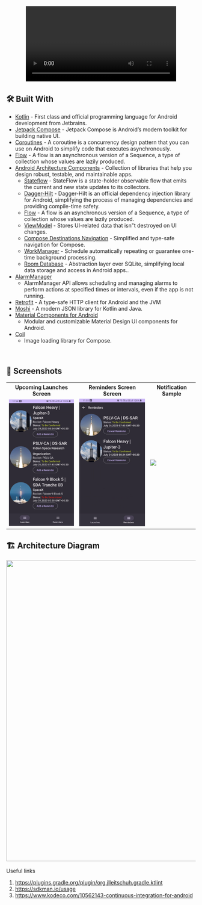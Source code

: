 <div align="center">
  <video src="https://github.com/avidraghav/SpaceDawn/assets/49483235/4e320b7d-d66d-4e42-8c94-705057fb8939" width="400" />
</div>

## 🛠 Built With

- [Kotlin](https://kotlinlang.org/) - First class and official programming language for Android
  development from Jetbrains.
- [Jetpack Compose](https://developer.android.com/jetpack/compose) - Jetpack Compose is Android’s
  modern toolkit for building native UI.
- [Coroutines](https://kotlinlang.org/docs/reference/coroutines-overview.html) - A coroutine is a
  concurrency design pattern that you can use on Android to simplify code that executes
  asynchronously.
- [Flow](https://kotlinlang.org/docs/reference/coroutines/flow.html) - A flow is an asynchronous
  version of a Sequence, a type of collection whose values are lazily produced.
- [Android Architecture Components](https://developer.android.com/topic/libraries/architecture) -
  Collection of libraries that help you design robust, testable, and maintainable apps.
    - [Stateflow](https://developer.android.com/kotlin/flow/stateflow-and-sharedflow) - StateFlow is
      a state-holder observable flow that emits the current and new state updates to its collectors.
    - [Dagger-Hilt](https://developer.android.com/training/dependency-injection/hilt-android) - Dagger-Hilt is an official dependency injection library for Android, simplifying the process of managing dependencies and providing compile-time safety.
    - [Flow](https://kotlinlang.org/docs/reference/coroutines/flow.html) - A flow is an asynchronous
      version of a Sequence, a type of collection whose values are lazily produced.
    - [ViewModel](https://developer.android.com/topic/libraries/architecture/viewmodel) - Stores
      UI-related data that isn"t destroyed on UI changes.
    - [Compose Destinations Navigation](https://developer.android.com/jetpack/compose/navigation) - 
      Simplified and type-safe navigation for Compose.
    - [WorkManager](https://developer.android.com/topic/libraries/architecture/workmanager) - 
      Schedule automatically repeating or guarantee one-time background processing.
    - [Room Database](https://developer.android.com/topic/libraries/architecture/room) -
      Abstraction layer over SQLite, simplifying local data storage and access in Android apps..
- [AlarmManager](https://developer.android.com/reference/android/app/AlarmManager)
    - AlarmManager API allows scheduling and managing alarms to perform actions at specified times or intervals, even if the app is not running.
- [Retrofit](https://github.com/square/retrofit) - A type-safe HTTP client for Android and the JVM
- [Moshi](https://github.com/square/moshi) - A modern JSON library for Kotlin and Java.
- [Material Components for Android](https://github.com/material-components/material-components-android)
    - Modular and customizable Material Design UI components for Android.
- [Coil](https://coil-kt.github.io/coil/)
    - Image loading library for Compose.
</br>

## :iphone: Screenshots
<table style="width:100%">
  <tr>
    <th>Upcoming Launches Screen</th>
    <th>Reminders Screen Screen</th> 
    <th>Notification Sample</th> 
  </tr>
  <tr>
    <td><img src = "art/upcoming_launches_a10.png" width=240/></td> 
    <td><img src = "art/reminders_a10.png" width=240/></td>
    <td><img src = "https://github.com/avidraghav/SpaceDawn/assets/49483235/a710b182-8a5b-4424-8ae4-b49fdeb2ba87" width=240/></td>

  </tr>
</table>

## 🏗️ Architecture Diagram

<img src="https://github.com/avidraghav/SpaceDawn/assets/49483235/3012faf2-ad12-46c6-a74a-246376581847" width="600" height="800">





Useful links
1. https://plugins.gradle.org/plugin/org.jlleitschuh.gradle.ktlint
2. https://sdkman.io/usage
3. https://www.kodeco.com/10562143-continuous-integration-for-android
